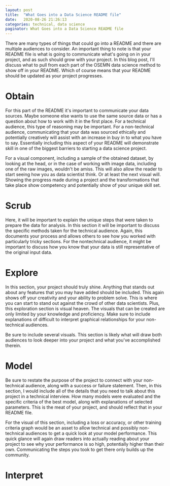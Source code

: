 ```yaml
---
layout: post
title:  "What Goes into a Data Science README file"
date:   2020-08-26 21:26:13
categories: technical, data science
paginator: What Goes into a Data Science README file
---
```


There are many types of things that could go into a README and there are multiple audiences to consider. An important thing to note is that your README file is what is going to communicate what's going on in your project, and as such should grow with your project. In this blog post, I'll discuss what to pull from each part of the OSEMN data science method to show off in your README. Which of course means that your README should be updated as your project progresses.

# Obtain

For this part of the README it's important to communicate your data sources. Maybe someone else wants to use the same source data or has a question about how to work with it in the first place. For a technical audience, this type of reasoning may be important. For a non-technical audience, communicating that your data was sourced ethically and potentially creatively will assist with an increase in buy in to what you have to say. Essentially including this aspect of your README will demonstrate skill in one of the biggest barriers to starting a data science project.

For a visual component, including a sample of the obtained dataset, by looking at the head, or in the case of working with image data, including one of the raw images, wouldn't be amiss. This will also allow the reader to start seeing how you as data scientist think. Or at least the next visual will. Showing the progress made during a project and the transformations that take place show competency and potentially show of your unique skill set.

# Scrub

Here, it will be important to explain the unique steps that were taken to prepare the data for analysis. In this section it will be important to discuss the specific methods taken for the technical audience. Again, this documents your process and allows others to see how you worked with particularly tricky sections. For the nontechnical audience, it might be important to discuss how you know that your data is still representative of the original input data.

# Explore

In this section, your project should truly shine. Anything that stands out about any features that you may have added should be included. This again shows off your creativity and your ability to problem solve. This is where you can start to stand out against the crowd of other data scientists. Plus, this exploration section is visual heaven. The visuals that can be created are only limited by your knowledge and proficiency. Make sure to include explanations of difficult to interpret graphical relationships for your non-technical audiences.

Be sure to include several visuals. This section is likely what will draw both audiences to look deeper into your project and what you've accomplished therein.

# Model

Be sure to restate the purpose of the project to connect with your non-technical audience, along with a success or failure statement. Then, in this section, I would include all of the details that you need to talk about this project in a technical interview. How many models were evaluated and the specific criteria of the best model, along with explanations of selected parameters. This is the meat of your project, and should reflect that in your README file.

For the visual of this section, including a loss or accuracy, or other training criteria graph would be an asset to allow technical and possibly non-technical audiences to get a quick look at your model performance. This quick glance will again draw readers into actually reading about your project to see why your performance is so high, potentially higher than their own. Communicating the steps you took to get there only builds up the community.

# Interpret
